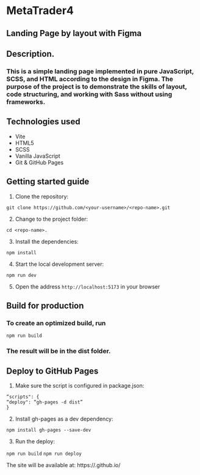 # MetaTrader4

## Landing Page by layout with Figma

## Description.

### This is a simple landing page implemented in pure JavaScript, SCSS, and HTML according to the design in Figma. The purpose of the project is to demonstrate the skills of layout, code structuring, and working with Sass without using frameworks.

## Technologies used

- Vite
- HTML5
- SCSS
- Vanilla JavaScript
- Git & GitHub Pages

## Getting started guide

1. Clone the repository:

`git clone https://github.com/<your-username>/<repo-name>.git`

2. Change to the project folder:

`cd <repo-name>.`

3. Install the dependencies:

`npm install`

4. Start the local development server:

`npm run dev`

5. Open the address `http://localhost:5173` in your browser

## Build for production

### To create an optimized build, run

`npm run build`

### The result will be in the dist folder.

## Deploy to GitHub Pages

1. Make sure the script is configured in package.json:

```
“scripts": {
“deploy": “gh-pages -d dist”
}
```

2. Install gh-pages as a dev dependency:

`npm install gh-pages --save-dev`

3. Run the deploy:

`npm run build`
`npm run deploy`

The site will be available at: https://<your-username>.github.io/<repo-name>
